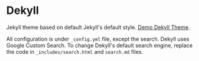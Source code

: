 # Dekyll

Jekyll theme based on default Jekyll's default style. [Demo Dekyll Theme](http://www.kaklabs.com).

All configuration is under `_config.yml` file, except the search. Dekyll uses Google Custom Search. To change Dekyll's default search engine, replace the code in `_includes/search.html` and `search.md` files.
